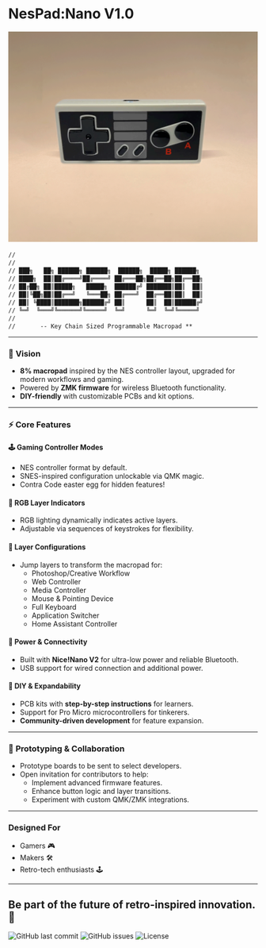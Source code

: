 # NesPad:Nano V1.0
![NesPad LED Animation](assets/led-fade-loop.gif)

```
//                  
//              
// ███╗   ██╗ ██████╗ ██████╗  ██████╗  █████╗ ██████╗ 
// ████╗  ██║██╔════╝██╔════╝ ██╔═══██╗██╔══██╗██╔══██╗
// ██╔██╗ ██║█████╗   █████╗  ██████╔╝ ███████║██║  ██║
// ██║╚██╗██║██╔══╝   ╚═══██╗ ██╔═══╝  ██╔══██║██║  ██║
// ██║ ╚████║███████╗██████╔╝ ██║      ██║  ██║██████╔╝
// ╚═╝  ╚═══╝╚══════╝╚═════╝  ╚═╝      ╚═╝  ╚═╝╚═════╝
// 
//       -- Key Chain Sized Programmable Macropad **
```
---
### 🎨 **Vision**
- **8% macropad** inspired by the NES controller layout, upgraded for modern workflows and gaming.
- Powered by **ZMK firmware** for wireless Bluetooth functionality.
- **DIY-friendly** with customizable PCBs and kit options.

---

### ⚡ **Core Features**

#### 🕹️ Gaming Controller Modes
- NES controller format by default.
- SNES-inspired configuration unlockable via QMK magic.
- Contra Code easter egg for hidden features!

#### 🌈 RGB Layer Indicators
- RGB lighting dynamically indicates active layers.
- Adjustable via sequences of keystrokes for flexibility.

#### 🔄 Layer Configurations
- Jump layers to transform the macropad for:
  - Photoshop/Creative Workflow
  - Web Controller
  - Media Controller
  - Mouse & Pointing Device
  - Full Keyboard
  - Application Switcher
  - Home Assistant Controller

#### 🔋 Power & Connectivity
- Built with **Nice!Nano V2** for ultra-low power and reliable Bluetooth.
- USB support for wired connection and additional power.

#### 🔧 DIY & Expandability
- PCB kits with **step-by-step instructions** for learners.
- Support for Pro Micro microcontrollers for tinkerers.
- **Community-driven development** for feature expansion.

---

### 🌟 **Prototyping & Collaboration**
- Prototype boards to be sent to select developers.
- Open invitation for contributors to help:
  - Implement advanced firmware features.
  - Enhance button logic and layer transitions.
  - Experiment with custom QMK/ZMK integrations.

---

### Designed For
- Gamers 🎮
- Makers 🛠️
- Retro-tech enthusiasts 🕹️

---

Be part of the future of retro-inspired innovation. 🚀
---



![GitHub last commit](https://img.shields.io/github/last-commit/eboy79/zmk-config-NesPad)
![GitHub issues](https://img.shields.io/github/issues/eboy79/zmk-config-NesPad)
![License](https://img.shields.io/github/license/eboy79/zmk-config-NesPad)

